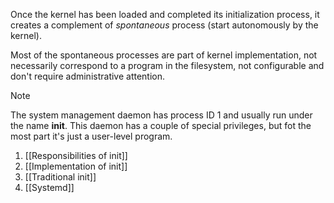 Once the kernel has been loaded and completed its initialization process, it creates a complement of *spontaneous* process (start autonomously by the kernel).

Most of the spontaneous processes are part of kernel implementation, not necessarily correspond to a program in the filesystem, not configurable and don't require administrative attention.

>[!note]
>The system management daemon has process ID 1 and usually run under the name **init**. This daemon has a couple of special privileges, but fot the most part it's just a user-level program.

1. [[Responsibilities of init]]
2. [[Implementation of init]]
3. [[Traditional init]]
4. [[Systemd]]